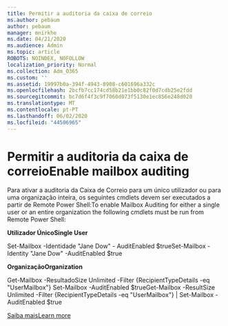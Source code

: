 ```yaml
---
title: Permitir a auditoria da caixa de correio
ms.author: pebaum
author: pebaum
manager: mnirkhe
ms.date: 04/21/2020
ms.audience: Admin
ms.topic: article
ROBOTS: NOINDEX, NOFOLLOW
localization_priority: Normal
ms.collection: Adm_O365
ms.custom: ''
ms.assetid: 19997b0a-394f-4943-8908-c601696a332c
ms.openlocfilehash: 2bcfb7cc174cd58b21e1bb0c82f0d7cdb25e2fdd
ms.sourcegitcommit: bc7d6f4f3c9f7060d073f5130e1ec856e248d020
ms.translationtype: MT
ms.contentlocale: pt-PT
ms.lasthandoff: 06/02/2020
ms.locfileid: "44506965"
---
```

# <a name="enable-mailbox-auditing"></a><span data-ttu-id="e2cda-102">Permitir a auditoria da caixa de correio</span><span class="sxs-lookup"><span data-stu-id="e2cda-102">Enable mailbox auditing</span></span>

<span data-ttu-id="e2cda-103">Para ativar a auditoria da Caixa de Correio para um único utilizador ou para uma organização inteira, os seguintes cmdlets devem ser executados a partir de Remote Power Shell:</span><span class="sxs-lookup"><span data-stu-id="e2cda-103">To enable Mailbox Auditing for either a single user or an entire organization the following cmdlets must be run from Remote Power Shell:</span></span>
  
 <span data-ttu-id="e2cda-104">**Utilizador Único**</span><span class="sxs-lookup"><span data-stu-id="e2cda-104">**Single User**</span></span>
  
<span data-ttu-id="e2cda-105">Set-Mailbox -Identidade "Jane Dow" - AuditEnabled $true</span><span class="sxs-lookup"><span data-stu-id="e2cda-105">Set-Mailbox -Identity "Jane Dow" -AuditEnabled $true</span></span>
  
 <span data-ttu-id="e2cda-106">**Organização**</span><span class="sxs-lookup"><span data-stu-id="e2cda-106">**Organization**</span></span>
  
<span data-ttu-id="e2cda-107">Get-Mailbox -ResultadoSize Unlimited -Filter {RecipientTypeDetails -eq "UserMailbox"} Set-Mailbox -AuditEnabled $true</span><span class="sxs-lookup"><span data-stu-id="e2cda-107">Get-Mailbox -ResultSize Unlimited -Filter {RecipientTypeDetails -eq "UserMailbox"} | Set-Mailbox -AuditEnabled $true</span></span>
  
[<span data-ttu-id="e2cda-108">Saiba mais</span><span class="sxs-lookup"><span data-stu-id="e2cda-108">Learn more</span></span>](https://docs.microsoft.com/microsoft-365/compliance/enable-mailbox-auditing)
  

